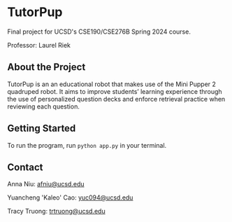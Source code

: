 # TutorPup
Final project for UCSD's CSE190/CSE276B Spring 2024 course.

Professor: Laurel Riek

## About the Project
TutorPup is an an educational robot that makes use of the Mini Pupper 2 quadruped robot. It aims to improve students’ learning experience through the use of personalized question decks and enforce retrieval practice when reviewing each question.

## Getting Started
To run the program, run `python app.py` in your terminal.

## Contact
Anna Niu: afniu@ucsd.edu

Yuancheng 'Kaleo' Cao: yuc094@ucsd.edu

Tracy Truong: trtruong@ucsd.edu